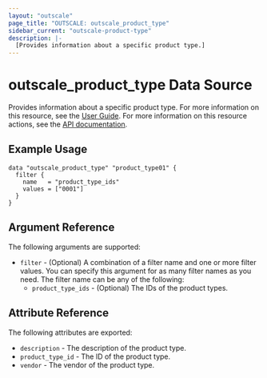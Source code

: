 ```yaml
---
layout: "outscale"
page_title: "OUTSCALE: outscale_product_type"
sidebar_current: "outscale-product-type"
description: |-
  [Provides information about a specific product type.]
---
```


# outscale_product_type Data Source

Provides information about a specific product type.
For more information on this resource, see the [User Guide](https://wiki.outscale.net/display/EN/Software+Licenses).
For more information on this resource actions, see the [API documentation](https://docs.outscale.com/api#3ds-outscale-api-producttype).

## Example Usage

```hcl
data "outscale_product_type" "product_type01" {
  filter {
    name   = "product_type_ids"
    values = ["0001"]
  }
}
```

## Argument Reference

The following arguments are supported:

* `filter` - (Optional) A combination of a filter name and one or more filter values. You can specify this argument for as many filter names as you need. The filter name can be any of the following:
    * `product_type_ids` - (Optional) The IDs of the product types.

## Attribute Reference

The following attributes are exported:

* `description` - The description of the product type.
* `product_type_id` - The ID of the product type.
* `vendor` - The vendor of the product type.
